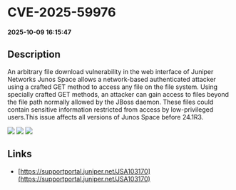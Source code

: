 # CVE-2025-59976

**2025-10-09 16:15:47**

## Description
An arbitrary file download vulnerability in the web interface of Juniper Networks Junos Space allows a network-based authenticated attacker using a crafted GET method to access any file on the file system. Using specially crafted GET methods, an attacker can gain access to files beyond the file path normally allowed by the JBoss daemon. These files could contain sensitive information restricted from access by low-privileged users.This issue affects all versions of Junos Space before 24.1R3.

![](https://img.shields.io/static/v1?label=Score&message=7.1&color=red)
![](https://img.shields.io/static/v1?label=Severity&message=HIGH&color=red)
![](https://img.shields.io/static/v1?label=CWE&message=Auth&color=green)

## Links
- [https://supportportal.juniper.net/JSA103170](https://supportportal.juniper.net/JSA103170)
